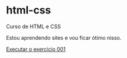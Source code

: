 # html-css
 Curso de HTML e CSS

Estou aprendendo sites e vou ficar ótimo nisso.

<a href="https://github.com/ErickGLBR/html-css/exercicios/ex001/index.html">Executar o exercicio 001 </a>